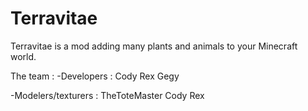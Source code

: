 # Terravitae
Terravitae is a mod adding many plants and animals to your Minecraft world.

The team :
-Developers :
Cody Rex
Gegy

-Modelers/texturers :
TheToteMaster
Cody Rex

